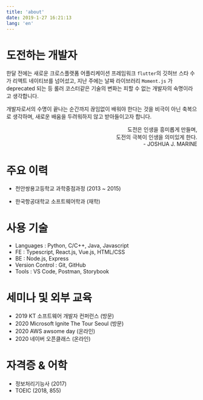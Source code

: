 ```yaml
---
title: 'about'
date: 2019-1-27 16:21:13
lang: 'en'
---
```


# 도전하는 개발자

한달 전에는 새로운 크로스플랫폼 어플리케이션 프레임워크 `flutter`의 깃허브 스타 수가 리액트 네이티브를 넘어섰고, 지난 주에는 날짜 라이브러리 `Moment.js` 가 deprecated 되는 등 롤러 코스터같은 기술의 변화는 피할 수 없는 개발자의 숙명이라고 생각합니다.  

개발자로서의 수명이 끝나는 순간까지 끊임없이 배워야 한다는 것을 비극이 아닌 축복으로 생각하며, 새로운 배움을 두려워하지 않고 받아들이고자 합니다.

<div style = "font-size: 0.88rem; text-align: right;">도전은 인생을 흥미롭게 만들며,<br>  
도전의 극복이 인생을 의미있게 한다.<br>
- JOSHUA J. MARINE
</div>

# 주요 이력

- 천안쌍용고등학교 과학중점과정 (2013 ~ 2015)

- 한국항공대학교 소프트웨어학과 (재학)

# 사용 기술

- Languages : Python, C/C++, Java, Javascript
- FE : Typescript, React.js, Vue.js, HTML/CSS
- BE : Node.js, Express  
- Version Control : Git, GitHub
- Tools : VS Code, Postman, Storybook

# 세미나 및 외부 교육

- 2019 KT 소프트웨어 개발자 컨퍼런스 (방문)
- 2020 Microsoft Ignite The Tour Seoul (방문)
- 2020 AWS awsome day (온라인)
- 2020 네이버 오픈클래스 (온라인)

# 자격증 & 어학

- 정보처리기능사 (2017)
- TOEIC (2018, 855)